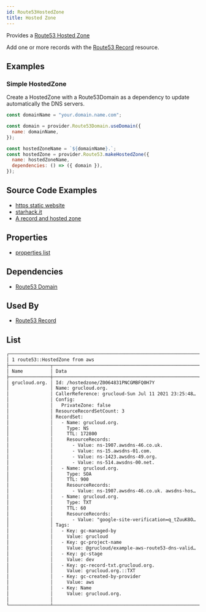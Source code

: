 ```yaml
---
id: Route53HostedZone
title: Hosted Zone
---
```


Provides a [Route53 Hosted Zone](https://console.aws.amazon.com/route53/v2/home#Dashboard)

Add one or more records with the [Route53 Record](./Route53Record) resource.

## Examples

### Simple HostedZone

Create a HostedZone with a Route53Domain as a dependency to update automatically the DNS servers.

```js
const domainName = "your.domain.name.com";

const domain = provider.Route53Domain.useDomain({
  name: domainName,
});

const hostedZoneName = `${domainName}.`;
const hostedZone = provider.Route53.makeHostedZone({
  name: hostedZoneName,
  dependencies: () => ({ domain }),
});
```

## Source Code Examples

- [https static website ](https://github.com/grucloud/grucloud/blob/main/examples/aws/website-https/iac.js)
- [starhack.it](https://github.com/FredericHeem/starhackit/blob/master/deploy/grucloud-aws/iac.js)
- [A record and hosted zone ](https://github.com/grucloud/grucloud/blob/main/examples/aws/route53/dns-validation-record-txt/iac.js)

## Properties

- [properties list](https://docs.aws.amazon.com/AWSJavaScriptSDK/latest/AWS/Route53.html#createHostedZone-property)

## Dependencies

- [Route53 Domain](../Route53Domain/Route53Domain)

## Used By

- [Route53 Record](./Route53Record)

## List

```txt
┌────────────────────────────────────────────────────────────────────────────┐
│ 1 route53::HostedZone from aws                                             │
├───────────────┬─────────────────────────────────────────────────────┬──────┤
│ Name          │ Data                                                │ Our  │
├───────────────┼─────────────────────────────────────────────────────┼──────┤
│ grucloud.org. │ Id: /hostedzone/Z0064831PNCGMBFQ0H7Y                │ Yes  │
│               │ Name: grucloud.org.                                 │      │
│               │ CallerReference: grucloud-Sun Jul 11 2021 23:25:48… │      │
│               │ Config:                                             │      │
│               │   PrivateZone: false                                │      │
│               │ ResourceRecordSetCount: 3                           │      │
│               │ RecordSet:                                          │      │
│               │   - Name: grucloud.org.                             │      │
│               │     Type: NS                                        │      │
│               │     TTL: 172800                                     │      │
│               │     ResourceRecords:                                │      │
│               │       - Value: ns-1907.awsdns-46.co.uk.             │      │
│               │       - Value: ns-15.awsdns-01.com.                 │      │
│               │       - Value: ns-1423.awsdns-49.org.               │      │
│               │       - Value: ns-514.awsdns-00.net.                │      │
│               │   - Name: grucloud.org.                             │      │
│               │     Type: SOA                                       │      │
│               │     TTL: 900                                        │      │
│               │     ResourceRecords:                                │      │
│               │       - Value: ns-1907.awsdns-46.co.uk. awsdns-hos… │      │
│               │   - Name: grucloud.org.                             │      │
│               │     Type: TXT                                       │      │
│               │     TTL: 60                                         │      │
│               │     ResourceRecords:                                │      │
│               │       - Value: "google-site-verification=q_tZuuK8O… │      │
│               │ Tags:                                               │      │
│               │   - Key: gc-managed-by                              │      │
│               │     Value: grucloud                                 │      │
│               │   - Key: gc-project-name                            │      │
│               │     Value: @grucloud/example-aws-route53-dns-valid… │      │
│               │   - Key: gc-stage                                   │      │
│               │     Value: dev                                      │      │
│               │   - Key: gc-record-txt.grucloud.org.                │      │
│               │     Value: grucloud.org.::TXT                       │      │
│               │   - Key: gc-created-by-provider                     │      │
│               │     Value: aws                                      │      │
│               │   - Key: Name                                       │      │
│               │     Value: grucloud.org.                            │      │
│               │                                                     │      │
└───────────────┴─────────────────────────────────────────────────────┴──────┘

```
